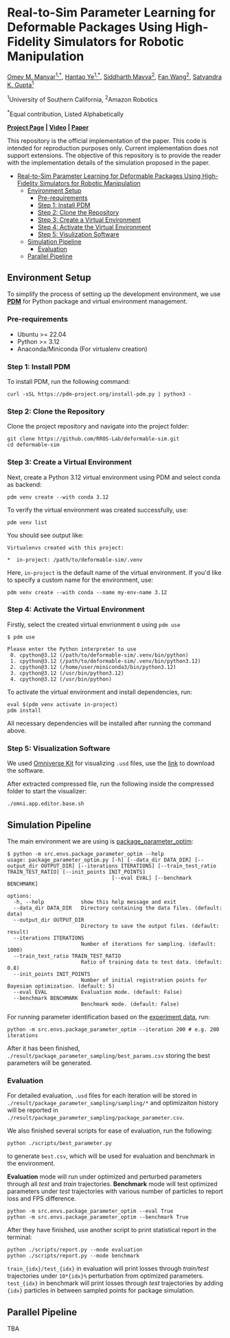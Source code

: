 # Real-to-Sim Parameter Learning for Deformable Packages Using High-Fidelity Simulators for Robotic Manipulation

[Omey M. Manyar<sup>1,*</sup>](https://omey-manyar.com/), [Hantao Ye<sup>1,*</sup>](https://hantao-ye.github.io/), [Siddharth Mayya<sup>2</sup>](https://www.sidmayya.com/), [Fan Wang<sup>2</sup>](https://faninedinburgh.wixsite.com/mysite-1), [Satyandra K. Gupta<sup>1</sup>](https://sites.usc.edu/skgupta/)

<sup>1</sup>University of Southern California, <sup>2</sup>Amazon Robotics

<sup>*</sup>Equal contribution, Listed Alphabetically

**[Project Page](https://sites.google.com/usc.edu/deformable-sim/) | [Video](https://youtu.be/7sGZ8UyUNd0) | [Paper](https://sites.google.com/usc.edu/deformable-sim/paper)**

This repository is the official implementation of the paper. This code is intended for reproduction purposes only. Current implementation does not support extensions. The objective of this repository is to provide the reader with the implementation details of the simulation proposed in the paper.

- [Real-to-Sim Parameter Learning for Deformable Packages Using High-Fidelity Simulators for Robotic Manipulation](#real-to-sim-parameter-learning-for-deformable-packages-using-high-fidelity-simulators-for-robotic-manipulation)
  - [Environment Setup](#environment-setup)
    - [Pre-requirements](#pre-requirements)
    - [Step 1: Install PDM](#step-1-install-pdm)
    - [Step 2: Clone the Repository](#step-2-clone-the-repository)
    - [Step 3: Create a Virtual Environment](#step-3-create-a-virtual-environment)
    - [Step 4: Activate the Virtual Environment](#step-4-activate-the-virtual-environment)
    - [Step 5: Visulization Software](#step-5-visulization-software)
  - [Simulation Pipeline](#simulation-pipeline)
    - [Evaluation](#evaluation)
  - [Parallel Pipeline](#parallel-pipeline)

## Environment Setup

To simplify the process of setting up the development environment, we use **[PDM](https://pdm-project.org/en/latest/)** for Python package and virtual environment management.

### Pre-requirements

- Ubuntu >= 22.04
- Python >= 3.12
- Anaconda/Miniconda (For virtualenv creation)

### Step 1: Install PDM

To install PDM, run the following command:

```shell
curl -sSL https://pdm-project.org/install-pdm.py | python3 -
```

### Step 2: Clone the Repository

Clone the project repository and navigate into the project folder:

```shell
git clone https://github.com/RROS-Lab/deformable-sim.git
cd deformable-sim
```

### Step 3: Create a Virtual Environment

Next, create a Python 3.12 virtual environment using PDM and select conda as backend:

```shell
pdm venv create --with conda 3.12
```

To verify the virtual environment was created successfully, use:

```shell
pdm venv list
```

You should see output like:

```shell
Virtualenvs created with this project:

*  in-project: /path/to/deformable-sim/.venv
```

Here, `in-project` is the default name of the virtual environment. If you'd like to specify a custom name for the environment, use:

```shell
pdm venv create --with conda --name my-env-name 3.12
```

### Step 4: Activate the Virtual Environment

Firstly, select the created virtual envrionment `0` using `pdm use`

```shell
$ pdm use

Please enter the Python interpreter to use
 0. cpython@3.12 (/path/to/deformable-sim/.venv/bin/python)
 1. cpython@3.12 (/path/to/deformable-sim/.venv/bin/python3.12)
 2. cpython@3.12 (/home/user/miniconda3/bin/python3.12)
 3. cpython@3.12 (/usr/bin/python3.12)
 4. cpython@3.12 (/usr/bin/python)
```

To activate the virtual environment and install dependencies, run:

```shell
eval $(pdm venv activate in-project)
pdm install
```

All necessary dependencies will be installed after running the command above.

### Step 5: Visualization Software

We used [Omniverse Kit](https://docs.omniverse.nvidia.com/kit/docs/kit-manual/latest/guide/kit_overview.html) for visualizing `.usd` files, use the [link](https://catalog.ngc.nvidia.com/orgs/nvidia/teams/omniverse/collections/kit) to download the software.

After extracted compressed file, run the following inside the compressed folder to start the visualizer:

```shell
./omni.app.editor.base.sh
```

## Simulation Pipeline

The main environment we are using is [package_parameter_optim](./src/envs/package_parameter_optim.py):

```shell
$ python -m src.envs.package_parameter_optim --help
usage: package_parameter_optim.py [-h] [--data_dir DATA_DIR] [--output_dir OUTPUT_DIR] [--iterations ITERATIONS] [--train_test_ratio TRAIN_TEST_RATIO] [--init_points INIT_POINTS]
                                  [--eval EVAL] [--benchmark BENCHMARK]

options:
  -h, --help            show this help message and exit
  --data_dir DATA_DIR   Directory containing the data files. (default: data)
  --output_dir OUTPUT_DIR
                        Directory to save the output files. (default: result)
  --iterations ITERATIONS
                        Number of iterations for sampling. (default: 1000)
  --train_test_ratio TRAIN_TEST_RATIO
                        Ratio of training data to test data. (default: 0.8)
  --init_points INIT_POINTS
                        Number of initial registration points for Bayesian optimization. (default: 5)
  --eval EVAL           Evaluation mode. (default: False)
  --benchmark BENCHMARK
                        Benchmark mode. (default: False)
```

For running parameter identification based on the [experiment data](./data/), run:

```shell
python -m src.envs.package_parameter_optim --iteration 200 # e.g. 200 iterations
```

After it has been finished, `./result/package_parameter_sampling/best_params.csv` storing the best parameters will be generated.

### Evaluation

For detailed evaluation, `.usd` files for each iteration will be stored in `./result/package_parameter_sampling/sampling/*` and optimizaiton history will be reported in `./result/package_parameter_sampling/package_parameter.csv`.

We also finished several scripts for ease of evaluation, run the following:

```shell
python ./scripts/best_parameter.py
```

to generate `best.csv`, which will be used for evaluation and benchmark in the environment.

**Evaluation** mode will run under optimized and perturbed parameters through all *test* and *train* trajectories.  **Benchmark** mode will test optimized parameters under *test* trajectories with various number of particles to report loss and FPS difference.

```shell
python -m src.envs.package_parameter_optim --eval True
python -m src.envs.package_parameter_optim --benchmark True
```

After they have finished, use another script to print statistical report in the terminal:

```shell
python ./scripts/report.py --mode evaluation
python ./scripts/report.py --mode benchmark
```

`train_{idx}/test_{idx}` in evaluation will print losses through *train/test* trajectories under `10*{idx}%` perturbation from optimized parameters. `test_{idx}` in benchmark will print losses through *test* trajectories by adding `{idx}` particles in between sampled points for package simulation.

## Parallel Pipeline

TBA
